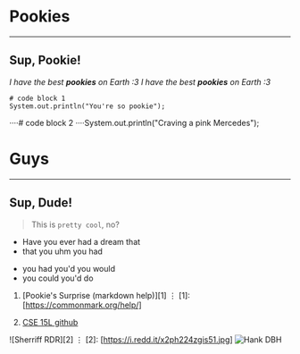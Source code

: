 # Pookies
____
## Sup, Pookie!
*I have the best **pookies** on Earth :3*
_I have the best __pookies__ on Earth :3_
```
# code block 1
System.out.println("You're so pookie");
```
····# code block 2
····System.out.println("Craving a pink Mercedes");


Guys
====
***
Sup, Dude!
----------
> This is `pretty cool`, no?
* Have you ever had a dream that
* that you uhm you had
- you had you'd you would
- you could you'd do

1. [Pookie's Surprise (markdown help)][1]
⋮
[1]: [https://commonmark.org/help/]
2) [CSE 15L github](https://ucsd-cse15l-w24.github.io/)

![Sherriff RDR][2]
⋮
[2]: [https://i.redd.it/x2ph224zgis51.jpg]
![Hank DBH](https://static.wikia.nocookie.net/detroit-become-human/images/3/39/Hank_2.jpg/revision/latest?cb=20200519141835)
